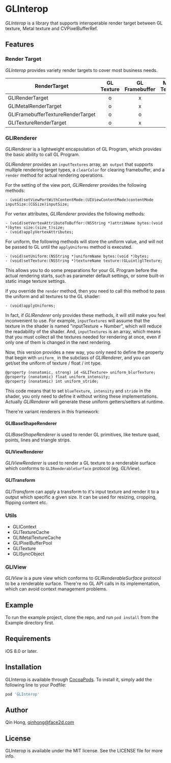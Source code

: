 # GLInterop

*GLInterop* is a library that supports interoperable render target between GL texture, Metal texture and CVPixelBufferRef.

## Features

### Render Target

*GLInterop* provides variety render targets to cover most business needs.

| RenderTarget                      | GL Texture | GL Framebuffer | Metal Texture | CVPixelBufferRef |
|-----------------------------------|:----------:|:--------------:|:-------------:|:----------------:|
| GLIRenderTarget                   |      o     |        x       |       x       |         o        |
| GLIMetalRenderTarget              |      o     |        x       |       o       |         o        |
| GLIFramebufferTextureRenderTarget |      o     |        o       |       x       |         x        |
| GLITextureRenderTarget            |      o     |        x       |       x       |         x        |

### GLIRenderer

*GLIRenderer* is a lightweight encapsulation of GL Program, which provides the basic ability to call GL Program.

*GLIRenderer* provides an `inputTextures` array, an` output` that supports multiple rendering target types, a `clearColor` for clearing framebuffer, and a` render` method for actual rendering operations.

For the setting of the view port, *GLIRenderer* provides the following methods:

```
- (void)setViewPortWithContentMode:(UIViewContentMode)contentMode inputSize:(CGSize)inputSize;
```

For vertex attributes, *GLIRenderer* provides the following methods:

```
- (void)setVertexAttributeToBuffer:(NSString *)attribName bytes:(void *)bytes size:(size_t)size;
- (void)applyVertexAttributes;
```

For uniform, the following methods will store the uniform value, and will not be passed to GL until the `applyUniforms` method is executed.

```
- (void)setUniform:(NSString *)uniformName bytes:(void *)bytes;
- (void)setTexture:(NSString *)textureName texture:(GLuint)glTexture;
```

This allows you to do some preparations for your GL Program before the actual rendering starts, such as parameter default settings, or some built-in static image texture settings.

If you override the `render` method, then you need to call this method to pass the uniform and all textures to the GL shader:

```
- (void)applyUniforms;
```

In fact, if *GLIRenderer* only provides these methods, it will still make you feel inconvenient to use. For example, `inputTextures` will assume that the texture in the shader is named "inputTexture + Number", which will reduce the readability of the shader. And, `inputTextures` is an array, which means that you must collect all the textures needed for rendering at once, even if only one of them is changed in the next rendering.

Now, this version provides a new way, you only need to define the property that begin with `uniform_` in the subclass of *GLIRenderer*, and you can get/set the uniform of texture / float / int type.

```
@property (nonatomic, strong) id <GLITexture> uniform_blurTexture;
@property (nonatomic) float uniform_intensity;
@property (nonatomic) int uniform_stride;
```

This code means that to set `blueTexture`,` intensity` and `stride` in the shader, you only need to define it without writing these implementations. Actually *GLIRenderer* will generate these uniform getters/setters at runtime.

There're  variant renderers in this framework:

#### GLIBaseShapeRenderer

*GLIBaseShapeRenderer* is used to render GL primitives, like texture quad, points, lines and triangle strips.

#### GLIViewRenderer

*GLIViewRenderer* is used to render a GL texture to a renderable surface which conforms to `GLIRenderableSurface` protocol (eg. *GLIView*).

#### GLITransform

*GLITransform*  can apply a transform to it's input texture and render it to a output which specific a given size. It can be used for resizing, cropping, flipping content etc.

### Utils

- GLIContext
- GLITextureCache
- GLIMetalTextureCache
- GLIPixelBufferPool
- GLITexture
- GLISyncObject

### GLIView

*GLIView* is a pure view which conforms to *GLIRenderableSurface* protocol to be a renderable surface. There're no GL API calls in its implementation, which can avoid context management problems.

## Example

To run the example project, clone the repo, and run `pod install` from the Example directory first.

## Requirements

iOS 8.0 or later.

## Installation

GLInterop is available through [CocoaPods](https://cocoapods.org). To install
it, simply add the following line to your Podfile:

```ruby
pod 'GLInterop'
```

## Author

Qin Hong, qinhong@face2d.com

## License

GLInterop is available under the MIT license. See the LICENSE file for more info.
